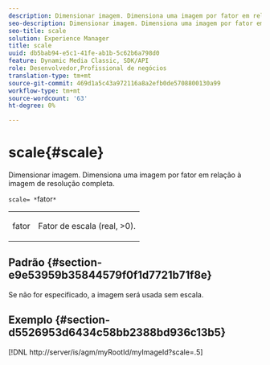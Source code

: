 ```yaml
---
description: Dimensionar imagem. Dimensiona uma imagem por fator em relação à imagem de resolução completa.
seo-description: Dimensionar imagem. Dimensiona uma imagem por fator em relação à imagem de resolução completa.
seo-title: scale
solution: Experience Manager
title: scale
uuid: db5bab94-e5c1-41fe-ab1b-5c62b6a798d0
feature: Dynamic Media Classic, SDK/API
role: Desenvolvedor,Profissional de negócios
translation-type: tm+mt
source-git-commit: 469d1a5c43a972116a8a2efb0de5708800130a99
workflow-type: tm+mt
source-wordcount: '63'
ht-degree: 0%

---
```



# scale{#scale}

Dimensionar imagem. Dimensiona uma imagem por fator em relação à imagem de resolução completa.

`scale= *`fator`*`

<table id="simpletable_AC0974B79E064BA99C1F76461BDE808A"> 
 <tr class="strow"> 
  <td class="stentry"> <p><span class="codeph"> <span class="varname"> fator</span></span> </p> </td> 
  <td class="stentry"> <p>Fator de escala (real, &gt;0). </p></td> 
 </tr> 
</table>

## Padrão {#section-e9e53959b35844579f0f1d7721b71f8e}

Se não for especificado, a imagem será usada sem escala.

## Exemplo {#section-d5526953d6434c58bb2388bd936c13b5}

[!DNL http://server/is/agm/myRootId/myImageId?scale=.5]
